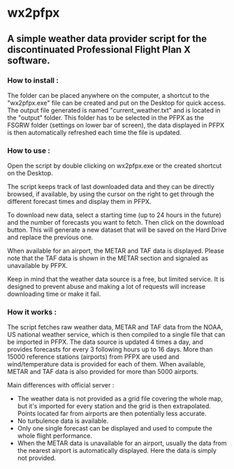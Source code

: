 # wx2pfpx

## A simple weather data provider script for the discontinuated Professional Flight Plan X software.


### How to install :

The folder can be placed anywhere on the computer, a shortcut to the "wx2pfpx.exe" file can be created and put on the Desktop for quick access. The output file generated is named "current_weather.txt" and is located in the "output" folder. This folder has to be selected in the PFPX as the FSGRW folder (settings on lower bar of screen), the data displayed in PFPX is then automatically refreshed each time the file is updated.


### How to use :

Open the script by double clicking on wx2pfpx.exe or the created shortcut on the Desktop. 

The script keeps track of last downloaded data and they can be directly browsed, if available, by using the cursor on the right to get through the different forecast times and display them in PFPX.

To download new data, select a starting time (up to 24 hours in the future) and the number of forecasts you want to fetch. Then click on the download button. This will generate a new dataset that will be saved on the Hard Drive and replace the previous one.

When available for an airport, the METAR and TAF data is displayed. Please note that the TAF data is shown in the METAR section and signaled as unavailable by PFPX.

Keep in mind that the weather data source is a free, but limited service. It is designed to prevent abuse and making a lot of requests will increase downloading time or make it fail.


### How it works :

The script fetches raw weather data, METAR and TAF data from the NOAA, US national weather service, which is then compiled to a single file that can be imported in PFPX. The data source is updated 4 times a day, and provides forecasts for every 3 following hours up to 16 days. More than 15000 reference stations (airports) from PFPX are used and wind/temperature data is provided for each of them. When available, METAR and TAF data is also provided for more than 5000 airports.


Main differences with official server :

- The weather data is not provided as a grid file covering the whole map, but it's imported for every station and the grid is then extrapolated. Points located far from airports are then potentially less accurate.
- No turbulence data is available.
- Only one single forecast can be displayed and used to compute the whole flight performance.
- When the METAR data is unavailable for an airport, usually the data from the nearest airport is automatically displayed. Here the data is simply not provided.